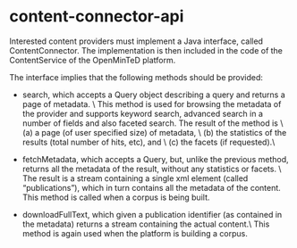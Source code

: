 # content-connector-api

Interested content providers must implement a Java interface, called ContentConnector. The implementation is then included in the code of the ContentService of the OpenMinTeD platform. 

The interface implies that the following methods should be provided:

* search, which accepts a Query object describing a query and returns a page of metadata. \\
This method is used for browsing the metadata of the provider and supports keyword search, advanced search in a number of fields and also faceted search. The result of the method is \\
(a) a page (of user specified size) of metadata, \\
(b) the statistics of the results (total number of hits, etc), and \\
(c) the facets (if requested).\\

* fetchMetadata, which accepts a Query, but, unlike the previous method, returns all the metadata of the result, without any statistics or facets. \\
The result is a stream containing a single xml element (called “publications”), which in turn contains all the metadata of the content. This method is called when a corpus is being built.
* downloadFullText, which given a publication identifier (as contained in the metadata) returns a stream containing the actual content.\\
This method is again used when the platform is building a corpus.
